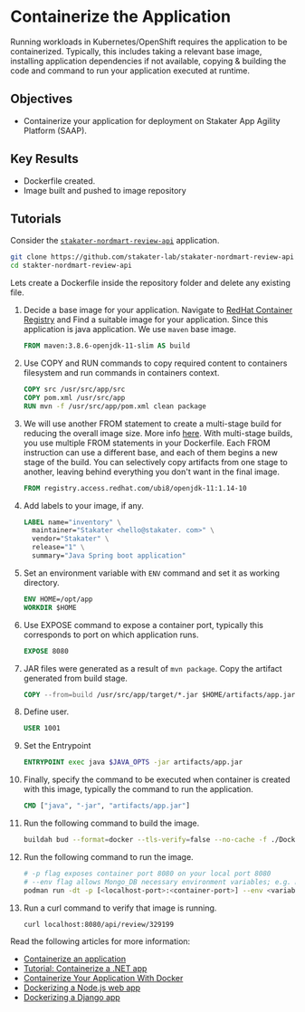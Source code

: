# Containerize the Application

Running workloads in Kubernetes/OpenShift requires the application to be containerized. Typically, this includes taking a relevant base image, installing application dependencies if not available, copying & building the code and command to run your application executed at runtime.

## Objectives

- Containerize your application for deployment on Stakater App Agility Platform (SAAP).

## Key Results

- Dockerfile created.
- Image built and pushed to image repository

## Tutorials

Consider the [`stakater-nordmart-review-api`](https://github.com/stakater-lab/stakater-nordmart-review-api) application.

```sh
git clone https://github.com/stakater-lab/stakater-nordmart-review-api
cd stakter-nordmart-review-api
```

Lets create a Dockerfile inside the repository folder and delete any existing file.

  1. Decide a base image for your application. Navigate to [RedHat Container Registry](https://catalog.redhat.com/software/containers/search) and Find a suitable image for your application. Since this application is java application. We use `maven` base image.

        ```Dockerfile
        FROM maven:3.8.6-openjdk-11-slim AS build
        ```

  1. Use COPY and RUN commands to copy required content to containers filesystem and run commands in containers context.

        ```Dockerfile
        COPY src /usr/src/app/src
        COPY pom.xml /usr/src/app
        RUN mvn -f /usr/src/app/pom.xml clean package
        ```

  1. We will use another FROM statement to create a multi-stage build for reducing the overall image size. More info [here](https://docs.docker.com/build/building/multi-stage/). With multi-stage builds, you use multiple FROM statements in your Dockerfile. Each FROM instruction can use a different base, and each of them begins a new stage of the build. You can selectively copy artifacts from one stage to another, leaving behind everything you don't want in the final image.

        ```Dockerfile
        FROM registry.access.redhat.com/ubi8/openjdk-11:1.14-10
        ```

  1. Add labels to your image, if any.

        ```Dockerfile
        LABEL name="inventory" \
          maintainer="Stakater <hello@stakater. com>" \
          vendor="Stakater" \
          release="1" \
          summary="Java Spring boot application"
        ```

  1. Set an environment variable with `ENV` command and set it as working directory.

        ```Dockerfile
        ENV HOME=/opt/app
        WORKDIR $HOME
        ```

  1. Use EXPOSE command to expose a container port, typically this corresponds to port on which application runs.

        ```Dockerfile
        EXPOSE 8080
        ```

  1. JAR files were generated as a result of `mvn package`. Copy the artifact generated from build stage.

        ```Dockerfile
        COPY --from=build /usr/src/app/target/*.jar $HOME/artifacts/app.jar
        ```

  1. Define user.

        ```Dockerfile
        USER 1001
        ```

  1. Set the Entrypoint

        ```Dockerfile
        ENTRYPOINT exec java $JAVA_OPTS -jar artifacts/app.jar
        ```

  1. Finally, specify the command to be executed when container is created with this image, typically the command to run the application.

        ```Dockerfile
        CMD ["java", "-jar", "artifacts/app.jar"]
        ```

  1. Run the following command to build the image.

        ```sh
        buildah bud --format=docker --tls-verify=false --no-cache -f ./Dockerfile -t <app-name>:1.0.0 .

        ```

  1. Run the following command to run the image.

        ```sh
        # -p flag exposes container port 8080 on your local port 8080
        # --env flag allows Mongo_DB necessary environment variables; e.g. MONGO_HOST, MONGO_DB_PASS
        podman run -dt -p [<localhost-port>:<container-port>] --env <variable1>=<value> -env <variable2>=<value> <image-name>:1.0.0
        ```

  1. Run a curl command to verify that image is running.

        ```sh
        curl localhost:8080/api/review/329199
        ```

Read the following articles for more information:

- [Containerize an application](https://docs.docker.com/get-started/02_our_app/)
- [Tutorial: Containerize a .NET app](https://learn.microsoft.com/en-us/dotnet/core/docker/build-container?tabs=linux)
- [Containerize Your Application With Docker](https://towardsdatascience.com/containerize-your-application-with-docker-b0608557441f)
- [Dockerizing a Node.js web app](https://nodejs.org/en/docs/guides/nodejs-docker-webapp)
- [Dockerizing a Django app](https://blog.logrocket.com/dockerizing-django-app)
